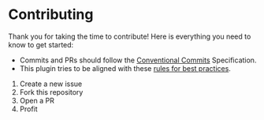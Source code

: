 # Contributing

Thank you for taking the time to contribute!
Here is everything you need to know to get started:

- Commits and PRs should follow the [Conventional Commits](https://www.conventionalcommits.org/en/v1.0.0/) Specification.
- This plugin tries to be aligned with these [rules for best practices](https://github.com/lumen-oss/nvim-best-practices).

1. Create a new issue
2. Fork this repository
3. Open a PR
4. Profit
